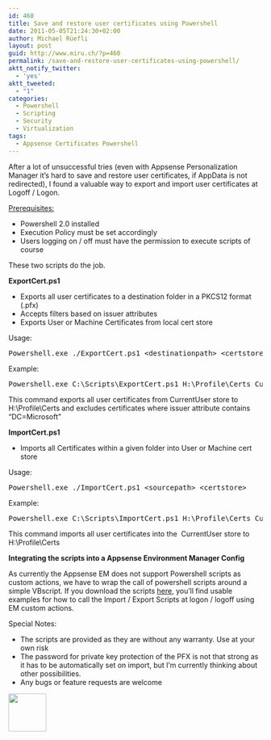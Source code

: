 ```yaml
---
id: 460
title: Save and restore user certificates using Powershell
date: 2011-05-05T21:24:30+02:00
author: Michael Rüefli
layout: post
guid: http://www.miru.ch/?p=460
permalink: /save-and-restore-user-certificates-using-powershell/
aktt_notify_twitter:
  - 'yes'
aktt_tweeted:
  - "1"
categories:
  - Powershell
  - Scripting
  - Security
  - Virtualization
tags:
  - Appsense Certificates Powershell
---
```

After a lot of unsuccessful tries (even with Appsense Personalization Manager it&#8217;s hard to save and restore user certificates, if AppData is not redirected), I found a valuable way to export and import user certificates at Logoff / Logon.

<span style="text-decoration: underline;">Prerequisites:</span>

  * Powershell 2.0 installed
  * Execution Policy must be set accordingly
  * Users logging on / off must have the permission to execute scripts of course

These two scripts do the job.

**ExportCert.ps1**

  * Exports all user certificates to a destination folder in a PKCS12 format (.pfx)
  * Accepts filters based on issuer attributes
  * Exports User or Machine Certificates from local cert store

Usage:

<pre>Powershell.exe ./ExportCert.ps1 &lt;destinationpath&gt; &lt;certstore&gt;  [optional &lt;filter&gt;]
</pre>

Example:

<pre>Powershell.exe C:\Scripts\ExportCert.ps1 H:\Profile\Certs CurrentUser DC=Microsoft</pre>

This command exports all user certificates from CurrentUser store to H:\Profile\Certs and excludes certificates where issuer attribute contains &#8220;DC=Microsoft&#8221;

**ImportCert.ps1**

  * Imports all Certificates within a given folder into User or Machine cert store

Usage:

<pre>Powershell.exe ./ImportCert.ps1 &lt;sourcepath&gt; &lt;certstore&gt;
</pre>

Example:

<pre>Powershell.exe C:\Scripts\ImportCert.ps1 H:\Profile\Certs CurrentUser</pre>

This command imports all user certificates into the  CurrentUser store to H:\Profile\Certs

**Integrating the scripts into a Appsense Environment Manager Config**

As currently the Appsense EM does not support Powershell scripts as custom actions, we have to wrap the call of powershell scripts around a simple VBscript. If you download the scripts <a href="http://www.miru.ch/wp-content/uploads/2011/05/PS-CertMgmt.zip" target="_blank">here</a>, you&#8217;ll find usable examples for how to call the Import / Export Scripts at logon / logoff using EM custom actions.

Special Notes:

  * The scripts are provided as they are without any warranty. Use at your own risk
  * The password for private key protection of the PFX is not that strong as it has to be automatically set on import, but I&#8217;m currently thinking about other possibilities.
  * Any bugs or feature requests are welcome

<a href="http://www.miru.ch/wp-content/uploads/2011/05/PS-CertMgmt.zip" target="_blank"><img class="alignleft size-thumbnail wp-image-466" title="download-button" src="http://www.miru.ch/wp-content/uploads/2011/05/download-button-150x150.jpg" alt="" width="75" height="75" /></a>